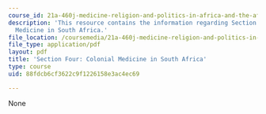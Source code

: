 ```yaml
---
course_id: 21a-460j-medicine-religion-and-politics-in-africa-and-the-african-diaspora-spring-2005
description: 'This resource contains the information regarding Section Four: Colonial
  Medicine in South Africa.'
file_location: /coursemedia/21a-460j-medicine-religion-and-politics-in-africa-and-the-african-diaspora-spring-2005/88fdcb6cf3622c9f1226158e3ac4ec69_MIT21A_460JS05_3_8_05_460j.pdf
file_type: application/pdf
layout: pdf
title: 'Section Four: Colonial Medicine in South Africa'
type: course
uid: 88fdcb6cf3622c9f1226158e3ac4ec69

---
```

None